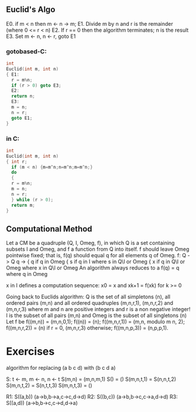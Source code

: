 
## Euclid's Algo

E0. if m \< n then m \<- n -\> m;
E1. Divide m by n and r is the remainder (where 0 \<= r < n)
E2. If r == 0 then the algorithm terminates; n is the result
E3. Set m \<- n, n \<- r, goto E1

### gotobased-C:

```c
int
Euclid(int m, int n)
{ E1:
  r = m%n;
  if (r > 0) goto E3;
  E2:
  return n;
  E3:
  m = n;
  n = r;
  goto E1;
}
```
### in C:
```c
int
Euclid(int m, int n)
{ int r;
  if (m < n) {m=m^n;n=m^n;m=m^n;}
  do
  {
  r = m%n;
  m = n;
  n = r;
  } while (r > 0);
  return m;
}
```

## Computational Method

Let a CM be a quadruple (Q, I, Omeg, f), in which Q
is a set containing subsets I and Omeg, and f a function from
Q into itself. f should leave Omeg pointwise fixed;
that is, f(q) should equal q for all elements q of Omeg.
f: Q -\> Q
   q -\> { q if q in Omeg
        { s if q in I where s in Q\I or Omeg
        { x if q in Q\I or Omeg where x in Q\I or Omeg
An algorithm always reduces to a f(q) = q where q in Omeg

x in I defines a computation sequence:
    x0 = x and xk+1 = f(xk) for k \>= 0

Going back to Euclids algorithm:
Q is the set of all simpletons (n), all ordered pairs (m,n) and all
ordered quadruples (m,n,r,1), (m,n,r,2) and (m,n,r,3) where m and n are
positive integers and r is a non negative integer!
I is the subset of all pairs (m,n) and Omeg is the subset of all singletons (n)
Let f be
    f((m,n)) = (m,n,0,1);    f((n)) = (n);
    f((m,n,r,1)) = (m,n, modulo m n, 2);
    f((m,n,r,2)) = (n) if r = 0, (m,n,r,3) otherwise;
    f((m,n,p,3)) = (n,p,p,1).

# Exercises

algorithm for replacing (a b c d) with (b c d a)

S: t \<- m, m \<- n, n \<- t
S(m,n) = (m,n,m,1)
S() = ()
S(m,n,t,1) = S(n,n,t,2)
S(m,n,t,2) = S(n,t,t,3)
S(m,n,t,3) = ()

R1: S((a,b))
    (a-\>b,b-\>a,c-\>c,d-\>d)
R2: S((b,c))
    (a-\>b,b-\>c,c-\>a,d-\>d)
R3: S((a,d))
    (a-\>b,b-\>c,c-\>d,d-\>a)

